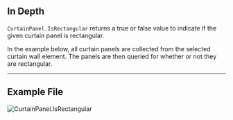 ## In Depth
`CurtainPanel.IsRectangular` returns a true or false value to indicate if the given curtain panel is rectangular.

In the example below, all curtain panels are collected from the selected curtain wall element. The panels are then queried for whether or not they are rectangular.
___
## Example File

![CurtainPanel.IsRectangular](./Revit.Elements.CurtainPanel.IsRectangular_img.jpg)
